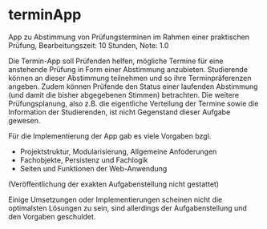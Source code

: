 # terminApp
App zu Abstimmung von Prüfungsterminen
im Rahmen einer praktischen Prüfung, Bearbeitungszeit: 10 Stunden, Note: 1.0

Die Termin-App soll Prüfenden helfen, mögliche Termine für eine anstehende Prüfung in Form einer Abstimmung anzubieten. Studierende können an dieser Abstimmung teilnehmen und so ihre Terminpräferenzen angeben. Zudem können Prüfende den Status einer laufenden Abstimmung (und damit die bisher abgegebenen Stimmen) betrachten.
Die weitere Prüfungsplanung, also z.B. die eigentliche Verteilung der Termine sowie die Information der Studierenden, ist nicht Gegenstand dieser Aufgabe gewesen.

Für die Implementierung der App gab es viele Vorgaben bzgl.
- Projektstruktur, Modularisierung, Allgemeine Anfoderungen
- Fachobjekte, Persistenz und Fachlogik
- Seiten und Funktionen der Web-Anwendung

(Veröffentlichung der exakten Aufgabenstellung nicht gestattet)

Einige Umsetzungen oder Implementierungen scheinen nicht die optimalsten Lösungen zu sein, sind allerdings der Aufgabenstellung und den Vorgaben geschuldet. 
